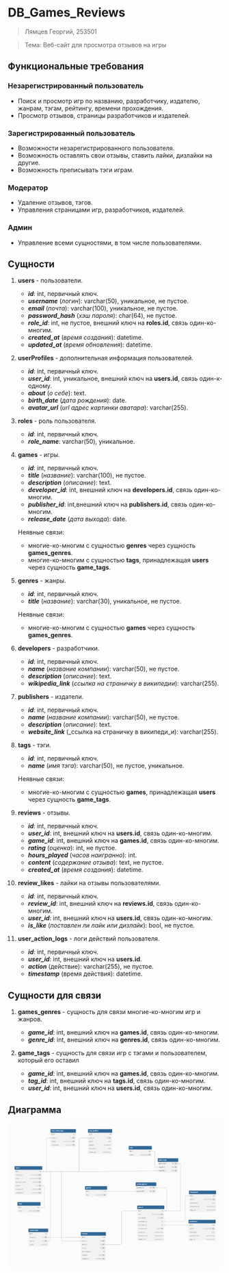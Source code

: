 # DB_Games_Reviews

>Лямцев Георгий, 253501

>Тема: Веб-сайт для просмотра отзывов на игры

## Функциональные требования

### Незарегистрированный пользователь
- Поиск и просмотр игр по названию, разработчику, издателю, жанрам, тэгам, рейтингу, времени прохождения.
- Просмотр отзывов, страницы разработчиков и издателей.

### Зарегистрированный пользователь
- Возможности незарегистрированного пользователя.
- Возможность оставлять свои отзывы, ставить лайки, дизлайки на другие.
- Возможность преписывать тэги играм.

### Модератор
- Удаление отзывов, тэгов.
- Управления страницами игр, разработчиков, издателей.

### Админ
- Управление всеми сущностями, в том числе пользователями.


## Сущности

1. **users** - пользователи.
   - **_id_**: int, первичный ключ.
   - **_username_** (_логин_): varchar(50), уникальное, не пустое.
   - **_email_** (_почта_): varchar(100), уникальное, не пустое.
   - **_password_hash_** (_хэш пароля_): char(64), не пустое. 
   - **_role_id_**: int, не пустое, внешний ключ на **roles.id**, связь один-ко-многим.
   - **_created_at_** (_время создания_): datetime.
   - **_updated_at_** (_время обновления_): datetime.
     
2. **userProfiles** - дополнительная информация пользователей.
   - **_id_**: int, первичный ключ.
   - **_user_id_**: int, уникальное, внешний ключ на **users.id**, связь один-к-одному.
   - **_about_** (_о себе_): text.
   - **_birth_date_** (_дата рождения_): date.
   - **_avatar_url_** (_url адрес картинки аватара_): varchar(255).
     
3. **roles** - роль пользователя.
   - **_id_**: int, первичный ключ.
   - **_role_name_**: varchar(50), уникальное.
     
4. **games** - игры.
   - **_id_**: int, первичный ключ.
   - **_title_** (_название_): varchar(100), не пустое.
   - **_description_** (_описание_): text.
   - **_developer_id_**: int, внешний ключ на **developers.id**, связь один-ко-многим.
   - **_publisher_id_**: int,внешний ключ на **publishers.id**, связь один-ко-многим.
   - **_release_date_** (_дата выхода_): date.

   Неявные связи:
    - многие-ко-многим с сущностью **genres** через сущность **games_genres**.
    - многие-ко-многим с сущностью **tags**, принадлежащая **users** через сущность **game_tags**.
       
5. **genres** - жанры.
   - **_id_**: int, первичный ключ.
   - **_title_** (_название_): varchar(30), уникальное, не пустое.
  
   Неявные связи:
    - многие-ко-многим с сущностью **games** через сущность **games_genres**.
       
6. **developers** - разработчики.
   - **_id_**: int, первичный ключ.
   - **_name_** (_название компании_): varchar(50), не пустое.
   - **_description_** (_описание_): text.
   - **_wikipedia_link_** (_ссылка на страничку в википедии_): varchar(255).
     
7. **publishers** - издатели.
   - **_id_**: int, первичный ключ.
   - **_name_** (_название компании_): varchar(50), не пустое.
   - **_description_** (_описание_): text.
   - **_website_link_** (_ссылка на страничку в википеди_и): varchar(255).
     
8. **tags** - тэги.
   - **_id_**: int, первичный ключ.
   - **_name_** (_имя тэга_): varchar(50), не пустое, уникальное.
  
   Неявные связи:
    - многие-ко-многим с сущностью **games**, принадлежащая **users** через сущность **game_tags**.
     
9. **reviews** - отзывы.
    - **_id_**: int, первичный ключ.
    - **_user_id_**: int, внешний ключ на **users.id**, связь один-ко-многим.
    - **_game_id_**: int, внешний ключ на **games.id**, связь один-ко-многим.
    - **_rating_** (_оценка_): int, не пустое.
    - **_hours_played_** (_часов наигранно_): int.
    - **_content_** (_содержание отзыва_): text, не пустое.
    - **_created_at_** (_время создания_): datetime.
      
10. **review_likes** - лайки на отзывы пользователями.
    - **_id_**: int, первичный ключ.
    - **_review_id_**: int, внешний ключ на **reviews.id**, связь один-ко-многим.
    - **_user_id_**: int, внешний ключ на **users.id**, связь один-ко-многим.
    - **_is_like_** (_поставлен ли лайк или дизлайк_): bool, не пустое.
      
11. **user_action_logs** - логи действий пользователя.
    - **_id_**: int, первичный ключ.
    - **_user_id_**: int, внешний ключ на **users.id**.
    - **_action_** (действие): varchar(255), не пустое.
    - **_timestamp_** (время действия): datetime.

## Сущности для связи

1. **games_genres** - сущность для связи многие-ко-многим игр и жанров.
   - **_game_id_**: int, внешний ключ на **games.id**, связь один-ко-многим.
   - **_genre_id_**: int, внешний ключ на **genres.id**, связь один-ко-многим.
     
2. **game_tags** - сущность для связи игр с тэгами и пользователем, который его оставил
   - **_game_id_**: int, внешний ключ на **games.id**, связь один-ко-многим.
   - **_tag_id_**: int, внешний ключ на **tags.id**, связь один-ко-многим.
   - **_user_id_**: int, внешний ключ на **users.id**, связь один-ко-многим.

## Диаграмма
![Диаграмма](diagram.png)
  
